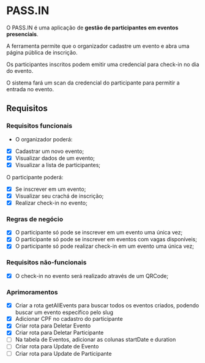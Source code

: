 # PASS.IN

O PASS.IN é uma aplicação de **gestão de participantes em eventos presenciais**. 

A ferramenta permite que o organizador cadastre um evento e abra uma página pública de inscrição.

Os participantes inscritos podem emitir uma credencial para check-in no dia do evento.

O sistema fará um scan da credencial do participante para permitir a entrada no evento.

## Requisitos

### Requisitos funcionais

- O organizador poderá:
- [X] Cadastrar um novo evento;
- [X] Visualizar dados de um evento;
- [X] Visualizar a lista de participantes; 

O participante poderá:
- [X] Se inscrever em um evento;
- [X] Visualizar seu crachá de inscrição;
- [X] Realizar check-in no evento;

### Regras de negócio

- [X] O participante só pode se inscrever em um evento uma única vez;
- [X] O participante só pode se inscrever em eventos com vagas disponíveis;
- [X] O participante só pode realizar check-in em um evento uma única vez;

### Requisitos não-funcionais

- [X] O check-in no evento será realizado através de um QRCode;

### Aprimoramentos

- [X] Criar a rota getAllEvents para buscar todos os eventos criados, podendo buscar um evento específico pelo slug
- [X] Adicionar CPF no cadastro do participante
- [X] Criar rota para Deletar Evento
- [X] Criar rota para Deletar Participante
- [ ] Na tabela de Eventos, adicionar as colunas startDate e duration
- [ ] Criar rota para Update de Evento
- [ ] Criar rota para Update de Participante
